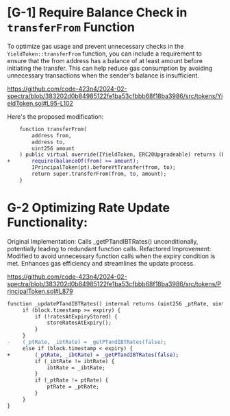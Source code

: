 # [G-1] Require Balance Check in `transferFrom` Function

To optimize gas usage and prevent unnecessary checks in the `YieldToken::transferFrom` function, you can include a requirement to ensure that the from address has a balance of at least amount before initiating the transfer. This can help reduce gas consumption by avoiding unnecessary transactions when the sender's balance is insufficient.

https://github.com/code-423n4/2024-02-spectra/blob/383202d0b84985122fe1ba53cfbbb68f18ba3986/src/tokens/YieldToken.sol#L95-L102

Here's the proposed modification:

```diff
    function transferFrom(
        address from,
        address to,
        uint256 amount
    ) public virtual override(IYieldToken, ERC20Upgradeable) returns (bool success) {
+       require(balanceOf(from) >= amount);
        IPrincipalToken(pt).beforeYtTransfer(from, to);
        return super.transferFrom(from, to, amount);
    }
```

# G-2 Optimizing Rate Update Functionality:

Original Implementation:
Calls _getPTandIBTRates() unconditionally, potentially leading to redundant function calls.
Refactored Improvement:
Modified to avoid unnecessary function calls when the expiry condition is met.
Enhances gas efficiency and streamlines the update process.

https://github.com/code-423n4/2024-02-spectra/blob/383202d0b84985122fe1ba53cfbbb68f18ba3986/src/tokens/PrincipalToken.sol#L879

```diff
function _updatePTandIBTRates() internal returns (uint256 _ptRate, uint256 _ibtRate) {
     if (block.timestamp >= expiry) {
         if (!ratesAtExpiryStored) {
             storeRatesAtExpiry();
         }
     }       
-    (_ptRate, _ibtRate) = _getPTandIBTRates(false);
     else if (block.timestamp < expiry) {
+        (_ptRate, _ibtRate) = _getPTandIBTRates(false);
         if (_ibtRate != ibtRate) {
             ibtRate = _ibtRate;
         }
         if (_ptRate != ptRate) {
             ptRate = _ptRate;
         }
     }
}
```